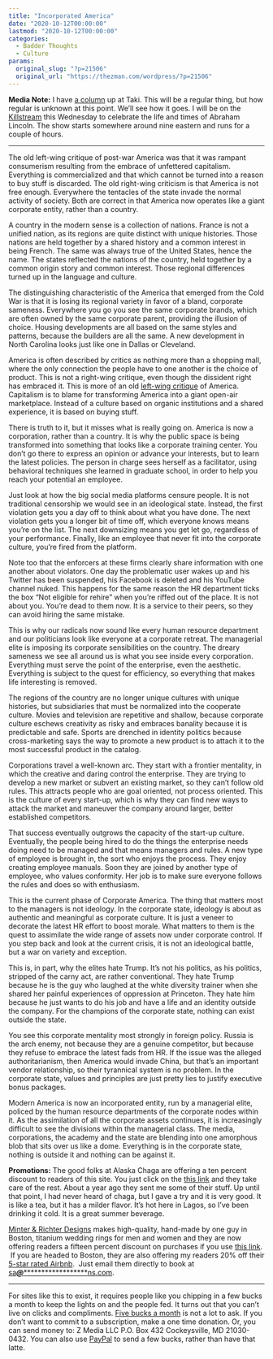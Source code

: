 ```yaml
---
title: "Incorporated America"
date: "2020-10-12T00:00:00"
lastmod: "2020-10-12T00:00:00"
categories:
  - Badder Thoughts
  - Culture
params:
  original_slug: "?p=21506"
  original_url: "https://thezman.com/wordpress/?p=21506"
---
```


**Media Note:** I have
<a href="https://www.takimag.com/article/the-absurdity-of-steve/"
rel="noopener noreferrer" target="_blank">a column</a> up at Taki. This
will be a regular thing, but how regular is unknown at this point. We’ll
see how it goes. I will be on the
<a href="https://dlive.tv/theralphretort" rel="noopener noreferrer"
target="_blank">Killstream</a> this Wednesday to celebrate the life and
times of Abraham Lincoln. The show starts somewhere around nine eastern
and runs for a couple of hours.

------------------------------------------------------------------------

The old left-wing critique of post-war America was that it was rampant
consumerism resulting from the embrace of unfettered capitalism.
Everything is commercialized and that which cannot be turned into a
reason to buy stuff is discarded. The old right-wing criticism is that
America is not free enough. Everywhere the tentacles of the state invade
the normal activity of society. Both are correct in that America now
operates like a giant corporate entity, rather than a country.

A country in the modern sense is a collection of nations. France is not
a unified nation, as its regions are quite distinct with unique
histories. Those nations are held together by a shared history and a
common interest in being French. The same was always true of the United
States, hence the name. The states reflected the nations of the country,
held together by a common origin story and common interest. Those
regional differences turned up in the language and culture.

The distinguishing characteristic of the America that emerged from the
Cold War is that it is losing its regional variety in favor of a bland,
corporate sameness. Everywhere you go you see the same corporate brands,
which are often owned by the same corporate parent, providing the
illusion of choice. Housing developments are all based on the same
styles and patterns, because the builders are all the same. A new
development in North Carolina looks just like one in Dallas or
Cleveland.

America is often described by critics as nothing more than a shopping
mall, where the only connection the people have to one another is the
choice of product. This is not a right-wing critique, even though the
dissident right has embraced it. This is more of an old [left-wing
critique](https://www.amazon.com/Land-Desire-Merchants-American-Culture/dp/0679754113)
of America. Capitalism is to blame for transforming America into a giant
open-air marketplace. Instead of a culture based on organic institutions
and a shared experience, it is based on buying stuff.

There is truth to it, but it misses what is really going on. America is
now a corporation, rather than a country. It is why the public space is
being transformed into something that looks like a corporate training
center. You don’t go there to express an opinion or advance your
interests, but to learn the latest policies. The person in charge sees
herself as a facilitator, using behavioral techniques she learned in
graduate school, in order to help you reach your potential an employee.

Just look at how the big social media platforms censure people. It is
not traditional censorship we would see in an ideological state.
Instead, the first violation gets you a day off to think about what you
have done. The next violation gets you a longer bit of time off, which
everyone knows means you’re on the list. The next downsizing means you
get let go, regardless of your performance. Finally, like an employee
that never fit into the corporate culture, you’re fired from the
platform.

Note too that the enforcers at these firms clearly share information
with one another about violators. One day the problematic user wakes up
and his Twitter has been suspended, his Facebook is deleted and his
YouTube channel nuked. This happens for the same reason the HR
department ticks the box “Not eligible for rehire” when you’re riffed
out of the place. It is not about you. You’re dead to them now. It is a
service to their peers, so they can avoid hiring the same mistake.

This is why our radicals now sound like every human resource department
and our politicians look like everyone at a corporate retreat. The
managerial elite is imposing its corporate sensibilities on the country.
The dreary sameness we see all around us is what you see inside every
corporation. Everything must serve the point of the enterprise, even the
aesthetic. Everything is subject to the quest for efficiency, so
everything that makes life interesting is removed.

The regions of the country are no longer unique cultures with unique
histories, but subsidiaries that must be normalized into the cooperate
culture. Movies and television are repetitive and shallow, because
corporate culture eschews creativity as risky and embraces banality
because it is predictable and safe. Sports are drenched in identity
politics because cross-marketing says the way to promote a new product
is to attach it to the most successful product in the catalog.

Corporations travel a well-known arc. They start with a frontier
mentality, in which the creative and daring control the enterprise. They
are trying to develop a new market or subvert an existing market, so
they can’t follow old rules. This attracts people who are goal oriented,
not process oriented. This is the culture of every start-up, which is
why they can find new ways to attack the market and maneuver the company
around larger, better established competitors.

That success eventually outgrows the capacity of the start-up culture.
Eventually, the people being hired to do the things the enterprise needs
doing need to be managed and that means managers and rules. A new type
of employee is brought in, the sort who enjoys the process. They enjoy
creating employee manuals. Soon they are joined by another type of
employee, who values conformity. Her job is to make sure everyone
follows the rules and does so with enthusiasm.

This is the current phase of Corporate America. The thing that matters
most to the managers is not ideology. In the corporate state, ideology
is about as authentic and meaningful as corporate culture. It is just a
veneer to decorate the latest HR effort to boost morale. What matters to
them is the quest to assimilate the wide range of assets now under
corporate control. If you step back and look at the current crisis, it
is not an ideological battle, but a war on variety and exception.

This is, in part, why the elites hate Trump. It’s not his politics, as
his politics, stripped of the carny act, are rather conventional. They
hate Trump because he is the guy who laughed at the white diversity
trainer when she shared her painful experiences of oppression at
Princeton. They hate him because he just wants to do his job and have a
life and an identity outside the company. For the champions of the
corporate state, nothing can exist outside the state.

You see this corporate mentality most strongly in foreign policy. Russia
is the arch enemy, not because they are a genuine competitor, but
because they refuse to embrace the latest fads from HR. If the issue was
the alleged authoritarianism, then America would invade China, but
that’s an important vendor relationship, so their tyrannical system is
no problem. In the corporate state, values and principles are just
pretty lies to justify executive bonus packages.

Modern America is now an incorporated entity, run by a managerial elite,
policed by the human resource departments of the corporate nodes within
it. As the assimilation of all the corporate assets continues, it is
increasingly difficult to see the divisions within the managerial class.
The media, corporations, the academy and the state are blending into one
amorphous blob that sits over us like a dome. Everything is in the
corporate state, nothing is outside it and nothing can be against it.

**Promotions:** The good folks at Alaska Chaga are offering a ten
percent discount to readers of this site. You just click on the
<a href="https://alaskachaga.us/discount/ZMAN" rel="noopener noreferrer"
target="_blank">this link</a> and they take care of the rest. About a
year ago they sent me some of their stuff. Up until that point, I had
never heard of chaga, but I gave a try and it is very good. It is like a
tea, but it has a milder flavor. It’s hot here in Lagos, so I’ve been
drinking it cold. It is a great summer beverage.

<a href="https://www.minterandrichterdesigns.com/"
rel="noreferrer nofollow noopener" target="_blank">Minter &amp; Richter
Designs</a> makes high-quality, hand-made by one guy in Boston, titanium
wedding rings for men and women and they are now offering readers a
fifteen percent discount on purchases if you use
<a href="https://www.minterandrichterdesigns.com/discount/ZMAN"
rel="noreferrer nofollow noopener" target="_blank">this link</a>. 
 <span class="highlight"><span class="colour"><span class="font"><span class="size">If
you are headed to Boston, they are also offering my readers 20% off
their <a
href="https://www.airbnb.com/users/7988017/listings?user_id=7988017&amp;s=3"
rel="noopener noreferrer" target="_blank">5-star rated Airbnb</a>.  Just
email them directly to book at
<a href="mailto:sa***@*********************ns.com"
data-original-string="Imy1O21gnHXoM107gcdlBw==cb7zRHAv7kh6dV3xILcuNxCfMXHcbJV0jDCrMEJPDchMTCBa1nZUk+77NDFe4HvBo6o"><span
class="apbct-email-encoder"
data-original-string="haUc8Q4beGSafxx+zcsaOQ==cb7/FT9RqT6+D7cb/NQPefqXhUoN3DvThuGiMhi50y4m2tpZxZVwuxUltJlkmryNY7L"
title="This contact has been encoded by Anti-Spam by CleanTalk. Click to decode. To finish the decoding make sure that JavaScript is enabled in your browser.">sa<span
class="apbct-blur">***</span>@<span
class="apbct-blur">*********************</span>ns.com</span></a>.</span></span></span></span>

------------------------------------------------------------------------

For sites like this to exist, it requires people like you chipping in a
few bucks a month to keep the lights on and the people fed. It turns out
that you can’t live on clicks and compliments.
<a href="https://www.subscribestar.com/the-z-blog"
rel="noopener noreferrer" target="_blank">Five bucks a month</a> is not
a lot to ask. If you don’t want to commit to a subscription, make a one
time donation. Or, you can send money to: Z Media LLC P.O. Box 432
Cockeysville, MD 21030-0432. You can also use <a
href="https://www.paypal.com/cgi-bin/webscr?cmd=_s-xclick&amp;hosted_button_id=UDAS2Q8JYA6CN&amp;source=url"
rel="noopener noreferrer" target="_blank">PayPal</a> to send a few
bucks, rather than have that latte.
